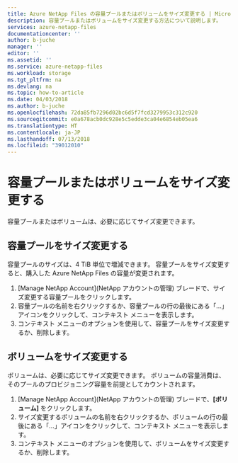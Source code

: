 ```yaml
---
title: Azure NetApp Files の容量プールまたはボリュームをサイズ変更する | Microsoft Docs
description: 容量プールまたはボリュームをサイズ変更する方法について説明します。
services: azure-netapp-files
documentationcenter: ''
author: b-juche
manager: ''
editor: ''
ms.assetid: ''
ms.service: azure-netapp-files
ms.workload: storage
ms.tgt_pltfrm: na
ms.devlang: na
ms.topic: how-to-article
ms.date: 04/03/2018
ms.author: b-juche
ms.openlocfilehash: 72da85fb7296d02bc6d5f7fcd3279953c312c920
ms.sourcegitcommit: e0a678acb0dc928e5c5edde3ca04e6854eb05ea6
ms.translationtype: HT
ms.contentlocale: ja-JP
ms.lasthandoff: 07/13/2018
ms.locfileid: "39012010"
---
```

# <a name="resize-a-capacity-pool-or-a-volume"></a>容量プールまたはボリュームをサイズ変更する
容量プールまたはボリュームは、必要に応じてサイズ変更できます。 

## <a name="resize-the-capacity-pool"></a>容量プールをサイズ変更する 

容量プールのサイズは、4 TiB 単位で増減できます。 容量プールをサイズ変更すると、購入した Azure NetApp Files の容量が変更されます。

1. [Manage NetApp Account]\(NetApp アカウントの管理\) ブレードで、サイズ変更する容量プールをクリックします。 
2. 容量プールの名前を右クリックするか、容量プールの行の最後にある「…」アイコンをクリックして、コンテキスト メニューを表示します。 
3. コンテキスト メニューのオプションを使用して、容量プールをサイズ変更するか、削除します。

## <a name="resize-a-volume"></a>ボリュームをサイズ変更する

ボリュームは、必要に応じてサイズ変更できます。 ボリュームの容量消費は、そのプールのプロビジョニング容量を前提としてカウントされます。

1. [Manage NetApp Account]\(NetApp アカウントの管理\) ブレードで、**[ボリューム]** をクリックします。 
2. サイズ変更するボリュームの名前を右クリックするか、ボリュームの行の最後にある「...」アイコンをクリックして、コンテキスト メニューを表示します。
3. コンテキスト メニューのオプションを使用して、ボリュームをサイズ変更するか、削除します。

